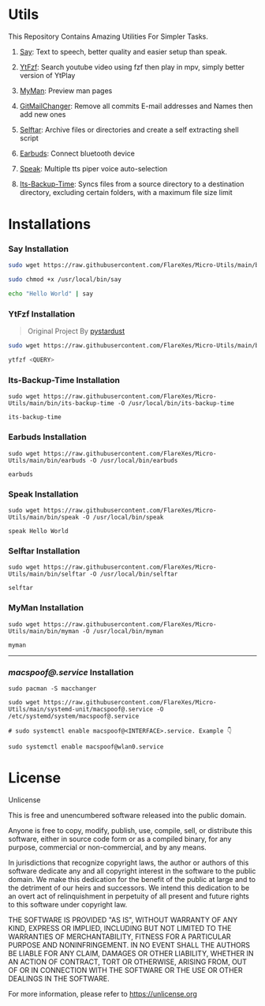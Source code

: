 # Utils
This Repository Contains Amazing Utilities For Simpler Tasks.
   


1. [Say](https://github.com/FlareXes/Micro-Utils/blob/main/bin/say): Text to speech, better quality and easier setup than speak.

2. [YtFzf](https://github.com/FlareXes/Micro-Utils/blob/main/bin/ytfzf): Search youtube video using fzf then play in mpv, simply better version of YtPlay

3. [MyMan](https://github.com/FlareXes/Micro-Utils/blob/main/bin/myman): Preview man pages

4. [GitMailChanger](https://github.com/FlareXes/Micro-Utils/blob/main/bin/gitmailchanger): Remove all commits E-mail addresses and Names then add new ones

5. [Selftar](https://github.com/FlareXes/Micro-Utils/blob/main/bin/selftar): Archive files or directories and create a self extracting shell script

6.  [Earbuds](https://github.com/FlareXes/Micro-Utils/blob/main/bin/earbuds): Connect bluetooth device

7.  [Speak](https://github.com/FlareXes/Micro-Utils/blob/main/bin/speak): Multiple tts piper voice auto-selection

8.  [Its-Backup-Time](https://github.com/FlareXes/Micro-Utils/blob/main/bin/its-backup-time): Syncs files from a source directory to a destination directory, excluding certain folders, with a maximum file size limit

# Installations

### Say Installation

```bash
sudo wget https://raw.githubusercontent.com/FlareXes/Micro-Utils/main/bin/say -O /usr/local/bin/say

sudo chmod +x /usr/local/bin/say

echo "Hello World" | say
```

### YtFzf Installation
> Original Project By [pystardust](https://github.com/pystardust/ytfzf)
```bash
sudo wget https://raw.githubusercontent.com/FlareXes/Micro-Utils/main/bin/ytfzf -O /usr/local/bin/ytfzf

ytfzf <QUERY>
```

### Its-Backup-Time Installation
```
sudo wget https://raw.githubusercontent.com/FlareXes/Micro-Utils/main/bin/its-backup-time -O /usr/local/bin/its-backup-time

its-backup-time
```

### Earbuds Installation
```
sudo wget https://raw.githubusercontent.com/FlareXes/Micro-Utils/main/bin/earbuds -O /usr/local/bin/earbuds

earbuds
```

### Speak Installation
```
sudo wget https://raw.githubusercontent.com/FlareXes/Micro-Utils/main/bin/speak -O /usr/local/bin/speak

speak Hello World
```

### Selftar Installation
```
sudo wget https://raw.githubusercontent.com/FlareXes/Micro-Utils/main/bin/selftar -O /usr/local/bin/selftar

selftar
```

### MyMan Installation
```
sudo wget https://raw.githubusercontent.com/FlareXes/Micro-Utils/main/bin/myman -O /usr/local/bin/myman

myman
```

---

### ***macspoof@.service*** Installation
```
sudo pacman -S macchanger

sudo wget https://raw.githubusercontent.com/FlareXes/Micro-Utils/main/systemd-unit/macspoof@.service -O /etc/systemd/system/macspoof@.service

# sudo systemctl enable macspoof@<INTERFACE>.service. Example 👇

sudo systemctl enable macspoof@wlan0.service
```


# License
Unlicense

This is free and unencumbered software released into the public domain.

Anyone is free to copy, modify, publish, use, compile, sell, or
distribute this software, either in source code form or as a compiled
binary, for any purpose, commercial or non-commercial, and by any
means.

In jurisdictions that recognize copyright laws, the author or authors
of this software dedicate any and all copyright interest in the
software to the public domain. We make this dedication for the benefit
of the public at large and to the detriment of our heirs and
successors. We intend this dedication to be an overt act of
relinquishment in perpetuity of all present and future rights to this
software under copyright law.

THE SOFTWARE IS PROVIDED "AS IS", WITHOUT WARRANTY OF ANY KIND,
EXPRESS OR IMPLIED, INCLUDING BUT NOT LIMITED TO THE WARRANTIES OF
MERCHANTABILITY, FITNESS FOR A PARTICULAR PURPOSE AND NONINFRINGEMENT.
IN NO EVENT SHALL THE AUTHORS BE LIABLE FOR ANY CLAIM, DAMAGES OR
OTHER LIABILITY, WHETHER IN AN ACTION OF CONTRACT, TORT OR OTHERWISE,
ARISING FROM, OUT OF OR IN CONNECTION WITH THE SOFTWARE OR THE USE OR
OTHER DEALINGS IN THE SOFTWARE.

For more information, please refer to <https://unlicense.org>
